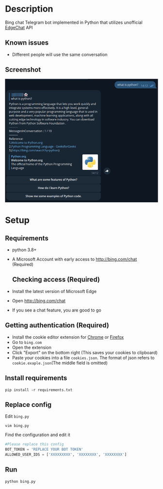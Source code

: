 # Description

Bing chat Telegram bot implemented in Python that utilizes unofficial [EdgeChat](https://github.com/acheong08/EdgeGPT) API    

## Known issues

- Different people will use the same conversation

## Screenshot

![](assets/screenshot.png)

# Setup

## Requirements

- python 3.8+
- A Microsoft Account with early access to http://bing.com/chat (Required)

  ## Checking access (Required)

- Install the latest version of Microsoft Edge
- Open http://bing.com/chat
- If you see a chat feature, you are good to go

 ## Getting authentication (Required)

- Install the cookie editor extension for [Chrome](https://chrome.google.com/webstore/detail/cookie-editor/hlkenndednhfkekhgcdicdfddnkalmdm) or [Firefox](https://addons.mozilla.org/en-US/firefox/addon/cookie-editor/)
- Go to `bing.com`
- Open the extension
- Click "Export" on the bottom right (This saves your cookies to clipboard)
- Paste your cookies into a file `cookies.json`. The format of json refers to `cookie.exaple.json`(The middle field is omitted)

## Install requirements

```shell
pip install -r requirements.txt
```

## Replace config

Edit `bing.py`

```shell
vim bing.py
```

Find the configuration and edit it

```python
#Please replace this config
BOT_TOKEN = 'REPLACE YOUR BOT TOKEN'
ALLOWED_USER_IDS = ['XXXXXXXXX', 'XXXXXXXX', 'XXXXXXXX']
```

## Run

```shell
python bing.py
```






